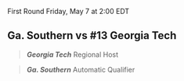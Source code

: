 First Round
Friday, May 7 at 2:00 EDT
## Ga. Southern vs #13 Georgia Tech

> ***Georgia Tech***
> Regional Host

> ***Ga. Southern***
> Automatic Qualifier